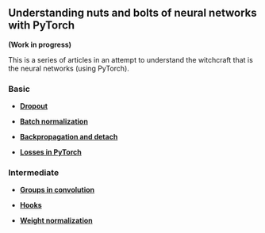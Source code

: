 ## Understanding nuts and bolts of neural networks with PyTorch

__(Work in progress)__

This is a series of articles in an attempt to understand the witchcraft that is the neural networks (using PyTorch).

### Basic

* [__Dropout__](https://github.com/vinsis/understanding-neuralnetworks-pytorch/blob/master/dropout.md)

* [__Batch normalization__](https://github.com/vinsis/understanding-neuralnetworks-pytorch/blob/master/batchnorm.md)

* [__Backpropagation and detach__](https://github.com/vinsis/understanding-neuralnetworks-pytorch/blob/master/backprop.md)

* [__Losses in PyTorch__](https://github.com/vinsis/understanding-neuralnetworks-pytorch/blob/master/Understanding%20losses.md)

### Intermediate

* [__Groups in convolution__](https://github.com/vinsis/understanding-neuralnetworks-pytorch/blob/master/groups.md)

* [__Hooks__](https://github.com/vinsis/understanding-neuralnetworks-pytorch/blob/master/hooks.md)

* [__Weight normalization__](https://github.com/vinsis/understanding-neuralnetworks-pytorch/blob/master/weightnorm.md)
